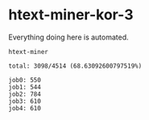 # htext-miner-kor-3

Everything doing here is automated.

```
htext-miner

total: 3098/4514 (68.63092600797519%)

job0: 550
job1: 544
job2: 784
job3: 610
job4: 610
```